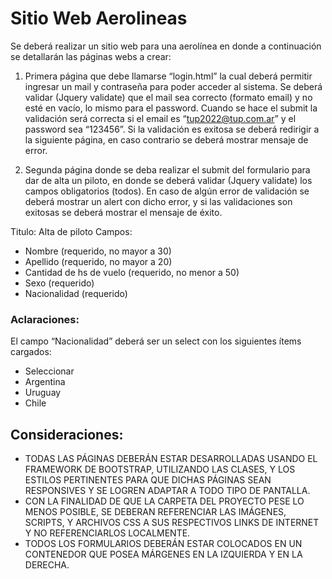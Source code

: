 # Sitio Web Aerolineas

Se deberá realizar un sitio web para una aerolínea en donde a continuación se detallarán las páginas webs a crear:

1) Primera página que debe llamarse “login.html” la cual deberá permitir ingresar un mail y contraseña para poder acceder al sistema.
Se deberá validar (Jquery validate) que el mail sea correcto (formato email) y no esté en vacío, lo mismo para el password.
Cuando se hace el submit la validación será correcta si el email es “tup2022@tup.com.ar” y el password sea “123456”.
Si la validación es exitosa se deberá redirigir a la siguiente página, en caso contrario se deberá mostrar mensaje de error.

2) Segunda página donde se deba realizar el submit del formulario para dar de alta
un piloto, en donde se deberá validar (Jquery validate) los campos obligatorios
(todos). En caso de algún error de validación se deberá mostrar un alert con
dicho error, y si las validaciones son exitosas se deberá mostrar el mensaje de
éxito.

Titulo: Alta de piloto
Campos: 
* Nombre (requerido, no mayor a 30)
* Apellido (requerido, no mayor a 20)
* Cantidad de hs de vuelo (requerido, no menor a 50)
* Sexo (requerido)
* Nacionalidad (requerido)

### Aclaraciones:

El campo “Nacionalidad” deberá ser un select con los siguientes ítems
cargados:
* Seleccionar
* Argentina
* Uruguay
* Chile

## Consideraciones:
* TODAS LAS PÁGINAS DEBERÁN ESTAR DESARROLLADAS USANDO EL
FRAMEWORK DE BOOTSTRAP, UTILIZANDO LAS CLASES, Y LOS ESTILOS
PERTINENTES PARA QUE DICHAS PÁGINAS SEAN RESPONSIVES Y SE LOGREN
ADAPTAR A TODO TIPO DE PANTALLA.
* CON LA FINALIDAD DE QUE LA CARPETA DEL PROYECTO PESE LO MENOS
POSIBLE, SE DEBERAN REFERENCIAR LAS IMÁGENES, SCRIPTS, Y ARCHIVOS CSS A
SUS RESPECTIVOS LINKS DE INTERNET Y NO REFERENCIARLOS LOCALMENTE.
* TODOS LOS FORMULARIOS DEBERÁN ESTAR COLOCADOS EN UN CONTENEDOR
QUE POSEA MÁRGENES EN LA IZQUIERDA Y EN LA DERECHA.
